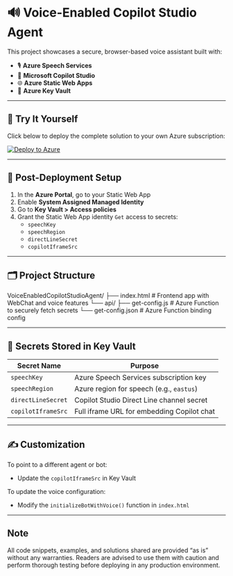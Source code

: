 # 🔊 Voice-Enabled Copilot Studio Agent

This project showcases a secure, browser-based voice assistant built with:

- 🎙️ **Azure Speech Services**
- 🤖 **Microsoft Copilot Studio**
- 🌐 **Azure Static Web Apps**
- 🔐 **Azure Key Vault**

---

## 🚀 Try It Yourself

Click below to deploy the complete solution to your own Azure subscription:

[![Deploy to Azure](https://aka.ms/deploytoazurebutton)](https://portal.azure.com/#create/Microsoft.Template/uri/https://raw.githubusercontent.com/giridharchowhan/VoiceEnabledCopilotStudioAgent/main/azuredeploy.json)

---

## 🔧 Post-Deployment Setup

1. In the **Azure Portal**, go to your Static Web App
2. Enable **System Assigned Managed Identity**
3. Go to **Key Vault > Access policies**
4. Grant the Static Web App identity `Get` access to secrets:
   - `speechKey`
   - `speechRegion`
   - `directLineSecret`
   - `copilotIframeSrc`

---

## 🗂️ Project Structure
VoiceEnabledCopilotStudioAgent/
├── index.html # Frontend app with WebChat and voice features
└── api/
├── get-config.js # Azure Function to securely fetch secrets
└── get-config.json # Azure Function binding config

---

## 🔐 Secrets Stored in Key Vault

| Secret Name         | Purpose                                   |
|---------------------|--------------------------------------------|
| `speechKey`         | Azure Speech Services subscription key     |
| `speechRegion`      | Azure region for speech (e.g., `eastus`)   |
| `directLineSecret`  | Copilot Studio Direct Line channel secret |
| `copilotIframeSrc`  | Full iframe URL for embedding Copilot chat |

---

## ✍️ Customization

To point to a different agent or bot:
- Update the `copilotIframeSrc` in Key Vault

To update the voice configuration:
- Modify the `initializeBotWithVoice()` function in `index.html`

---
## Note 
All code snippets, examples, and solutions shared are provided “as is” without any warranties. Readers are advised to use them with caution and perform thorough testing before deploying in any production environment.
